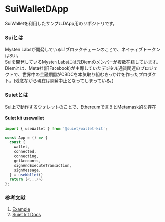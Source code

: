 # SuiWalletDApp
SuiWalletを利用したサンプルDApp用のリポジトリです。

### Suiとは
Mysten Labsが開発しているL1ブロックチェーンのことで、ネイティブトークンはSUI。  
Suiを開発しているMysten Labsには元Diemのメンバーが複数在籍しています。Diemとは、Meta社(旧Facebook)が主導していたデジタル通貨関連のプロジェクトで、世界中の金融期間がCBDCを本気取り組むきっかけを作ったプロダクト。(残念ながら現在は開発中止となってしまっている。)

### Suietとは
Sui上で動作するウォレットのことで、Ethereumで言うとMetamask的な存在

#### Suiet kit usewallet

```js
import { useWallet } from '@suiet/wallet-kit';

const App = () => {
  const {
    wallet,
    connected,
    connecting,
    getAccounts,
    signAndExecuteTransaction,
    signMessage,
  } = useWallet()
  return (<.../>)
};
```

### 参考文献
1. [Example](https://github.com/suiet/wallet-kit/tree/main/examples/with-vite)
2. [Suiet kit Docs](https://kit.suiet.app/docs/QuickStart)
